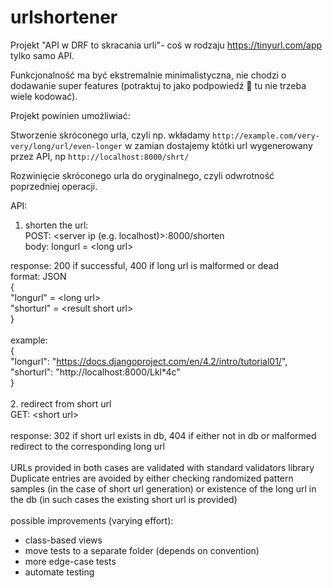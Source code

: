 # urlshortener
Projekt "API w DRF to skracania urli"- coś w rodzaju https://tinyurl.com/app tylko samo API.

Funkcjonalność ma być ekstremalnie minimalistyczna, nie chodzi o dodawanie super features (potraktuj to jako podpowiedź :slightly_smiling_face: tu nie trzeba wiele kodować).

Projekt powinien umożliwiać:

Stworzenie skróconego urla, czyli np. wkładamy `http://example.com/very-very/long/url/even-longer` w zamian dostajemy któtki url wygenerowany przez API, np `http://localhost:8000/shrt/`

Rozwinięcie skróconego urla do oryginalnego, czyli odwrotność poprzedniej operacji.


API:
1. shorten the url:\
POST: \<server ip (e.g. localhost)\>:8000/shorten\
  body: longurl = \<long url\>

response: 200 if successful, 400 if long url is malformed or dead\
  format: JSON\
  {\
    "longurl" = \<long url\>\
    "shorturl" = \<result short url\>\
  }\
  \
  example:\
  {\
    "longurl": "https://docs.djangoproject.com/en/4.2/intro/tutorial01/", \
    "shorturl": "http://localhost:8000/Lkl*4c" \
  }\
  \
2. redirect from short url\
GET: \<short url\>\
 \
response: 302 if short url exists in db, 404 if either not in db or malformed\
  redirect to the corresponding long url\
  \
URLs provided in both cases are validated with standard validators library\
Duplicate entries are avoided by either checking randomized pattern samples (in the case of short url generation) or existence of the long url in the db (in such cases the existing short url is provided)\
\
possible improvements (varying effort):
  * class-based views
  * move tests to a separate folder (depends on convention)
  * more edge-case tests
  * automate testing
  
